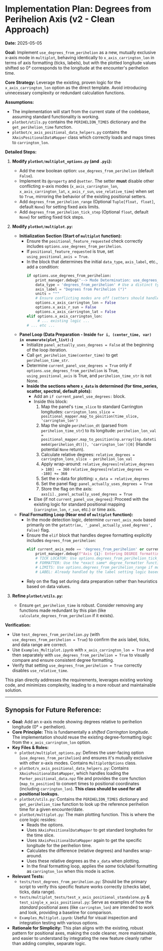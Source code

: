 # Implementation Plan: Degrees from Perihelion Axis (v2 - Clean Approach)

**Date:** 2025-05-05

**Goal:** Implement `use_degrees_from_perihelion` as a new, mutually exclusive x-axis mode in `multiplot`, behaving identically to `x_axis_carrington_lon` in terms of axis formatting (ticks, labels), but with the plotted longitude values shifted so 0° corresponds to the longitude at the encounter's perihelion time.

**Core Strategy:** Leverage the existing, proven logic for the `x_axis_carrington_lon` option as the direct template. Avoid introducing unnecessary complexity or redundant calculation functions.

**Assumptions:**
*   The implementation will start from the current state of the codebase, assuming standard functionality is working.
*   `plotbot/utils.py` contains the `PERIHELION_TIMES` dictionary and the `get_perihelion_time` function.
*   `plotbot/x_axis_positional_data_helpers.py` contains the `XAxisPositionalDataMapper` class which correctly loads and maps times to `carrington_lon`.

**Detailed Steps:**

1.  **Modify `plotbot/multiplot_options.py` (and `.pyi`):**
    *   Add the new boolean option: `use_degrees_from_perihelion` (default `False`).
    *   Implement its `@property` and `@setter`. The setter **must** disable other conflicting x-axis modes (`x_axis_carrington_lon`, `x_axis_carrington_lat`, `x_axis_r_sun`, `use_relative_time`) when set to `True`, mirroring the behavior of the existing positional setters.
    *   Add `degrees_from_perihelion_range` (Optional `Tuple[float, float]`, default `None`) for setting fixed axis limits.
    *   Add `degrees_from_perihelion_tick_step` (Optional `float`, default `None`) for setting fixed tick steps.

2.  **Modify `plotbot/multiplot.py`:**
    *   **Initialization Section (Start of `multiplot` function):**
        *   Ensure the `positional_feature_requested` check correctly includes `options.use_degrees_from_perihelion`.
        *   If `positional_feature_requested` is true, set `using_positional_axis = True`.
        *   In the block that determines the initial `data_type`, `axis_label`, etc., add a condition:
            ```python
            if options.use_degrees_from_perihelion:
                print_manager.debug("--> Mode Determination: use_degrees_from_perihelion is True.")
                data_type = 'degrees_from_perihelion' # Use a distinct type identifier
                axis_label = "Degrees from Perihelion (°)"
                units = "°"
                # Ensure conflicting modes are off (setters should handle this, but verify)
                options.x_axis_carrington_lon = False
                options.x_axis_r_sun = False
                options.x_axis_carrington_lat = False
            elif options.x_axis_carrington_lon:
                 # ... existing logic ...
            # ... etc ...
            ```
    *   **Panel Loop (Data Preparation - Inside `for i, (center_time, var) in enumerate(plot_list):`)**
        *   Initialize `panel_actually_uses_degrees = False` at the beginning of the loop iteration.
        *   Call `get_perihelion_time(center_time)` to get `perihelion_time_str`.
        *   Determine `current_panel_use_degrees = True` only if `options.use_degrees_from_perihelion` is True, `using_positional_axis` is True, and `perihelion_time_str` is not None.
        *   **Inside the sections where `x_data` is determined (for time_series, scatter, spectral, default plots):**
            *   Add an `if current_panel_use_degrees:` block.
            *   Inside this block:
                1.  Map the panel's `time_slice` to standard Carrington longitudes:
                    `carrington_lons_slice = positional_mapper.map_to_position(time_slice, 'carrington_lon')`
                2.  Map the single `perihelion_dt` (parsed from `perihelion_time_str`) to its longitude:
                    `perihelion_lon_val = positional_mapper.map_to_position(np.array([np.datetime64(perihelion_dt)]), 'carrington_lon')[0]` (Handle potential `None` return).
                3.  Calculate relative degrees:
                    `relative_degrees = carrington_lons_slice - perihelion_lon_val`
                4.  Apply wrap-around:
                    `relative_degrees[relative_degrees > 180] -= 360`
                    `relative_degrees[relative_degrees <= -180] += 360`
                5.  Set the x-data for plotting: `x_data = relative_degrees`
                6.  Set the panel flag: `panel_actually_uses_degrees = True`
                7.  Store the flag on the axis: `axs[i]._panel_actually_used_degrees = True`
            *   Else (if not `current_panel_use_degrees`): Proceed with the existing logic for standard positional mapping (`carrington_lon`, `r_sun`, etc.) or time axis.
    *   **Final Formatting Loop (Near end of `multiplot` function):**
        *   In the mode detection logic, determine `current_axis_mode` based primarily on the `getattr(ax, '_panel_actually_used_degrees', False)` flag.
        *   Ensure the `elif` block that handles degree formatting explicitly includes `degrees_from_perihelion`:
            ```python
            elif current_axis_mode == 'degrees_from_perihelion' or current_axis_mode == 'carrington_lon' or current_axis_mode == 'carrington_lat':
                print_manager.debug(f"Axis {i}: Entering DEGREE formatting block ({current_axis_mode}).")
                # TICK LOCATOR: Use options.degrees_from_perihelion_tick_step if mode is perihelion, otherwise use MaxNLocator based on positional_tick_density (as done for carrington_lon).
                # FORMATTER: Use the *exact same* degree_formatter function for all degree modes.
                # LIMITS: Use options.degrees_from_perihelion_range if mode is perihelion, otherwise use options.x_axis_positional_range. Handle auto-scaling if range is None.
                # LABEL: Already handled by the label setting logic based on current_axis_mode.
            ```
        *   Rely on the flag set during data preparation rather than heuristics based on data values.

3.  **Refine `plotbot/utils.py`:**
    *   Ensure `get_perihelion_time` is robust. Consider removing any functions made redundant by this plan (like `calculate_degrees_from_perihelion` if it exists).

**Verification:**
*   Use `test_degrees_from_perihelion.py` (with `use_degrees_from_perihelion = True`) to confirm the axis label, ticks, and data range are correct.
*   Use `Examples_Multiplot.ipynb` with `x_axis_carrington_lon = True` and then separately with `use_degrees_from_perihelion = True` to visually compare and ensure consistent degree formatting.
*   Verify that setting `use_degrees_from_perihelion = True` correctly disables `use_relative_time`.

This plan directly addresses the requirements, leverages existing working code, and minimizes complexity, leading to a more robust and maintainable solution. 

---

## Synopsis for Future Reference:

*   **Goal:** Add an x-axis mode showing degrees relative to perihelion longitude (0° = perihelion).
*   **Core Principle:** This is fundamentally a *shifted Carrington longitude*. The implementation should reuse the existing degree-formatting logic from the `x_axis_carrington_lon` option.
*   **Key Files & Roles:**
    *   `plotbot/multiplot_options.py`: Defines the user-facing option (`use_degrees_from_perihelion`) and ensures it's mutually exclusive with other x-axis modes. Contains `MultiplotOptions` class.
    *   `plotbot/x_axis_positional_data_helpers.py`: Contains `XAxisPositionalDataMapper`, which handles loading the `Parker_positional_data.npz` file and provides the core function (`map_to_position`) to convert times to positional coordinates (including `carrington_lon`). **This class should be used for all positional lookups.**
    *   `plotbot/utils.py`: Contains the `PERIHELION_TIMES` dictionary and `get_perihelion_time` function to look up the reference perihelion time for a given encounter/date.
    *   `plotbot/multiplot.py`: The main plotting function. This is where the core logic resides:
        *   Reads the options.
        *   Uses `XAxisPositionalDataMapper` to get standard longitudes for the time slice.
        *   Uses `XAxisPositionalDataMapper` again to get the specific longitude for the perihelion time.
        *   Calculates the difference (relative degrees) and handles wrap-around.
        *   Uses these relative degrees as the `x_data` when plotting.
        *   In the final formatting loop, applies the *same* tick/label formatting as `carrington_lon` when this mode is active.
*   **Relevant Tests:**
    *   `tests/test_degrees_from_perihelion.py`: Should be the primary script to verify this specific feature works correctly (checks label, ticks, data range).
    *   `tests/multiplot_tests/test_x_axis_positional_standalone.py` & `test_single_x_axis_positional.py`: Serve as examples of how the *standard* positional axes (like `carrington_lon`) are intended to work and look, providing a baseline for comparison.
    *   `Examples_Multiplot.ipynb`: Useful for visual inspection and integration testing with various options.
*   **Rationale for Simplicity:** This plan aligns with the existing, robust pattern for positional axes, making the code cleaner, more maintainable, and easier to understand by integrating the new feature cleanly rather than adding complex, separate logic. 